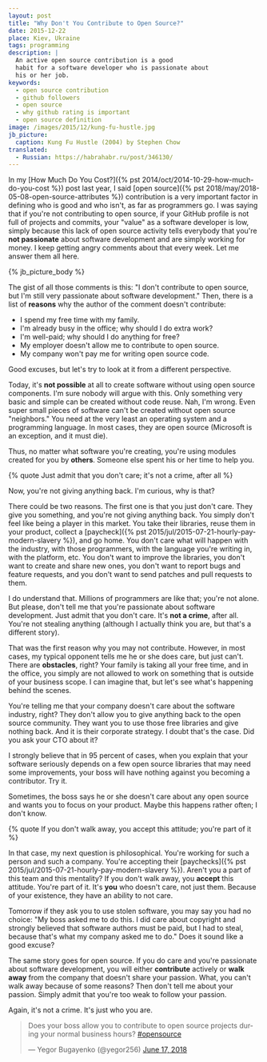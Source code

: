 ```yaml
---
layout: post
title: "Why Don't You Contribute to Open Source?"
date: 2015-12-22
place: Kiev, Ukraine
tags: programming
description: |
  An active open source contribution is a good
  habit for a software developer who is passionate about
  his or her job.
keywords:
  - open source contribution
  - github followers
  - open source
  - why github rating is important
  - open source definition
image: /images/2015/12/kung-fu-hustle.jpg
jb_picture:
  caption: Kung Fu Hustle (2004) by Stephen Chow
translated:
  - Russian: https://habrahabr.ru/post/346130/
---
```


In my [How Much Do You Cost?]({% pst 2014/oct/2014-10-29-how-much-do-you-cost %})
post last year, I said [open source]({% pst 2018/may/2018-05-08-open-source-attributes %})
contribution is a very
important factor in defining who is good and who isn't, as far as programmers go.
I was saying that if you're not contributing to open source, if your
GitHub profile is not full of projects and commits, your "value" as a
software developer is low, simply because this lack of open source
activity tells everybody that you're **not passionate** about software
development and are simply working for money. I keep getting angry comments
about that every week. Let me answer them all here.

<!--more-->

{% jb_picture_body %}

The gist of all those comments is this: "I don't contribute to open source,
but I'm still very passionate about software development." Then, there is
a list of **reasons** why the author of the comment doesn't contribute:

  * I spend my free time with my family.
  * I'm already busy in the office; why should I do extra work?
  * I'm well-paid; why should I do anything for free?
  * My employer doesn't allow me to contribute to open source.
  * My company won't pay me for writing open source code.

Good excuses, but let's try to look at it from a different perspective.

Today, it's **not possible** at all to create software without using
open source components. I'm sure nobody will argue with this. Only something
very basic and simple can be created without code reuse. Nah, I'm wrong. Even
super small pieces of software can't be created without open source
"neighbors." You need at the very least an operating system and a programming language.
In most cases, they are open source (Microsoft is an exception, and it must die).

Thus, no matter what software you're creating, you're using modules
created for you by **others**. Someone else spent his or her time to help you.

{% quote Just admit that you don't care; it's not a crime, after all %}

Now, you're not giving anything back. I'm curious, why is that?

There could be two reasons. The first one is that you just don't care.
They give you something, and you're not giving anything back. You simply
don't feel like being a player in this market. You take their libraries,
reuse them in your product, collect a
[paycheck]({% pst 2015/jul/2015-07-21-hourly-pay-modern-slavery %}), and go home. You don't care
what will happen with the industry, with those programmers, with the language
you're writing in, with the platform, etc. You don't want to improve the
libraries, you don't want to create and share new ones, you don't want to
report bugs and feature requests, and you don't want to send patches and pull
requests to them.

I do understand that. Millions of programmers are like that; you're not alone.
But please, don't tell me that you're passionate about software development.
Just admit that you don't care. It's **not a crime**, after all. You're not stealing
anything (although I actually think you are, but that's a different story).

That was the first reason why you may not contribute.
However, in most cases, my typical opponent tells me he or she does care,
but just can't. There are **obstacles**, right? Your family is taking
all your free time, and in the office, you simply are not allowed to
work on something that is outside of your business scope. I can imagine that,
but let's see what's happening behind the scenes.

You're telling me that your company doesn't care about the software industry,
right? They don't allow you to give anything back to the open source community.
They want you to use those free libraries and give nothing back. And it is their
corporate strategy. I doubt that's the case.
Did you ask your CTO about it?

I strongly believe that in 95 percent of cases, when you explain that your software
seriously depends on a few open source libraries that may need some
improvements, your boss will have nothing against you becoming a contributor.
Try it.

Sometimes, the boss says he or she doesn't care about any open source
and wants you to focus on your product. Maybe this happens rather often;
I don't know.

{% quote If you don't walk away, you accept this attitude; you're part of it %}

In that case, my next question is philosophical. You're working for such a person and
such a company. You're accepting their
[paychecks]({% pst 2015/jul/2015-07-21-hourly-pay-modern-slavery %}). Aren't you a part
of this team and this mentality? If you don't walk away, you **accept** this
attitude. You're part of it. It's **you** who doesn't care, not just them.
Because of your existence, they have an ability to not care.

Tomorrow if they ask you to use stolen software, you may say
you had no choice: "My boss asked me to do this. I did care about
copyright and strongly believed that software authors must be paid, but
I had to steal, because that's what my company asked me to do."
Does it sound like a good excuse?

The same story goes for open source. If you do care and you're passionate
about software development, you will either **contribute** actively
or **walk away** from the company that doesn't share your passion. What, you can't
walk away because of some reasons? Then don't tell me about your passion.
Simply admit that you're too weak to follow your passion.

Again, it's not a crime. It's just who you are.

<blockquote class="twitter-tweet" data-lang="en"><p lang="en" dir="ltr">Does your boss allow you to contribute to open source projects during your normal business hours? <a href="https://twitter.com/hashtag/opensource?src=hash&amp;ref_src=twsrc%5Etfw">#opensource</a></p>&mdash; Yegor Bugayenko (@yegor256) <a href="https://twitter.com/yegor256/status/1008231659387449344?ref_src=twsrc%5Etfw">June 17, 2018</a></blockquote>
<script async src="https://platform.twitter.com/widgets.js" charset="utf-8"></script>

